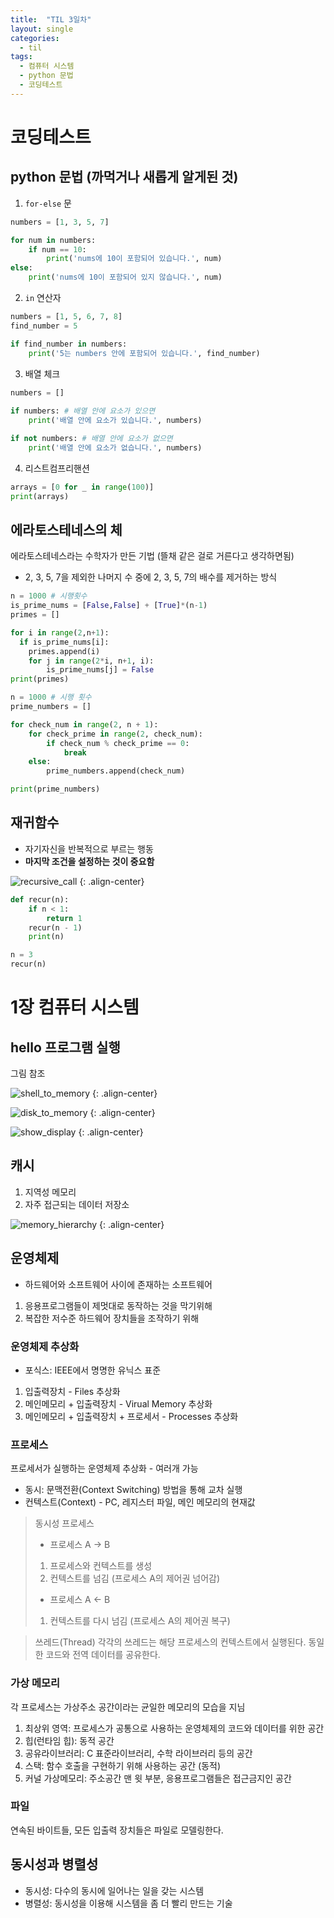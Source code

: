 ```yaml
---
title:  "TIL 3일차"
layout: single
categories:
  - til
tags:
  - 컴퓨터 시스템
  - python 문법
  - 코딩테스트
---
```


# 코딩테스트

## python 문법 (까먹거나 새롭게 알게된 것)

1. `for-else` 문
```python
numbers = [1, 3, 5, 7]

for num in numbers:
    if num == 10:
        print('nums에 10이 포함되어 있습니다.', num)
else:
    print('nums에 10이 포함되어 있지 않습니다.', num)
```

2. `in` 연산자
```python
numbers = [1, 5, 6, 7, 8]
find_number = 5

if find_number in numbers:
    print('5는 numbers 안에 포함되어 있습니다.', find_number)
```

3. 배열 체크
```python
numbers = []
 
if numbers: # 배열 안에 요소가 있으면
    print('배열 안에 요소가 있습니다.', numbers)

if not numbers: # 배열 안에 요소가 없으면
    print('배열 안에 요소가 없습니다.', numbers)
```

4. 리스트컴프리핸션
```python
arrays = [0 for _ in range(100)]
print(arrays)
```


## 에라토스테네스의 체
에라토스테네스라는 수학자가 만든 기법 (뜰채 같은 걸로 거른다고 생각하면됨)

- 2, 3, 5, 7을 제외한 나머지 수 중에 2, 3, 5, 7의 배수를 제거하는 방식

```python
n = 1000 # 시행횟수
is_prime_nums = [False,False] + [True]*(n-1)
primes = []

for i in range(2,n+1):
  if is_prime_nums[i]:
    primes.append(i)
    for j in range(2*i, n+1, i):
        is_prime_nums[j] = False
print(primes)
```

```python
n = 1000 # 시행 횟수
prime_numbers = []

for check_num in range(2, n + 1):
    for check_prime in range(2, check_num):
        if check_num % check_prime == 0:
            break
    else:
        prime_numbers.append(check_num)

print(prime_numbers)
```

## 재귀함수
- 자기자신을 반복적으로 부르는 행동
- **마지막 조건을 설정하는 것이 중요함**

![recursive_call](https://github.com/user-attachments/assets/815cbcfe-032a-459b-a18b-401779e78182)
{: .align-center}

```python
def recur(n):
    if n < 1:
        return 1
    recur(n - 1)
    print(n)

n = 3
recur(n)
```

# 1장 컴퓨터 시스템

## hello 프로그램 실행
그림 참조

![shell_to_memory](https://github.com/user-attachments/assets/0af37bdc-0ee6-436c-92d7-26e2463801ba)
{: .align-center}

![disk_to_memory](https://github.com/user-attachments/assets/15ee726f-cb59-4b04-96c3-40a45d7776be)
{: .align-center}


![show_display](https://github.com/user-attachments/assets/78fa5f6a-7d78-4931-b290-7bf42c1eb936)
{: .align-center}


## 캐시
1. 지역성 메모리
2. 자주 접근되는 데이터 저장소

![memory_hierarchy](https://github.com/user-attachments/assets/94f9bac6-06be-416d-8f91-8a3ef88e6237)
{: .align-center}

## 운영체제
- 하드웨어와 소프트웨어 사이에 존재하는 소프트웨어

1. 응용프로그램들이 제멋대로 동작하는 것을 막기위해
2. 복잡한 저수준 하드웨어 장치들을 조작하기 위해


### 운영체제 추상화
- 포식스: IEEE에서 명명한 유닉스 표준

1. 입출력장치 - Files 추상화
2. 메인메모리 + 입출력장치 - Virual Memory 추상화
3. 메인메모리 + 입출력장치 + 프로세서 - Processes 추상화

### 프로세스
프로세서가 실행하는 운영체제 추상화 - 여러개 가능

- 동시: 문맥전환(Context Switching) 방법을 통해 교차 실행
- 컨텍스트(Context) - PC, 레지스터 파일, 메인 메모리의 현재값

>  동시성 프로세스
> - 프로세스 A -> B
> 1. 프로세스와 컨텍스트를 생성
> 2. 컨텍스트를 넘김 (프로세스 A의 제어권 넘어감)
>
> - 프로세스 A <- B
> 1. 컨텍스트를 다시 넘김 (프로세스 A의 제어권 복구)

> 쓰레드(Thread)
각각의 쓰레드는 해당 프로세스의 컨텍스트에서 실행된다. 동일한 코드와 전역 데이터를 공유한다.

### 가상 메모리
각 프로세스는 가상주소 공간이라는 균일한 메모리의 모습을 지님

1. 최상위 영역: 프로세스가 공통으로 사용하는 운영체제의 코드와 데이터를 위한 공간
2. 힙(런타임 힙): 동적 공간
3. 공유라이브러리: C 표준라이브러리, 수학 라이브러리 등의 공간
4. 스택: 함수 호출을 구현하기 위해 사용하는 공간 (동적)
5. 커널 가상메모리: 주소공간 맨 윗 부분, 응용프로그램들은 접근금지인 공간

### 파일
연속된 바이트들, 모든 입출력 장치들은 파일로 모델링한다.

## 동시성과 병렬성
- 동시성: 다수의 동시에 일어나는 일을 갖는 시스템
- 병렬성: 동시성을 이용해 시스템을 좀 더 빨리 만드는 기술